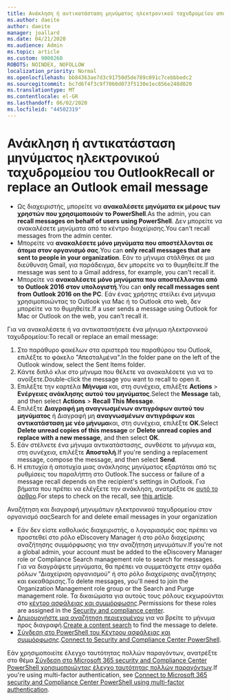 ```yaml
---
title: Ανάκληση ή αντικατάσταση μηνύματος ηλεκτρονικού ταχυδρομείου από την επιφάνεια εργασίας του Outlook
ms.author: daeite
author: daeite
manager: joallard
ms.date: 04/21/2020
ms.audience: Admin
ms.topic: article
ms.custom: 9000260
ROBOTS: NOINDEX, NOFOLLOW
localization_priority: Normal
ms.openlocfilehash: bb84363ae7d3c91750d5de789c091c7cebbbedc2
ms.sourcegitcommit: bc7d6f4f3c9f7060d073f5130e1ec856e248d020
ms.translationtype: MT
ms.contentlocale: el-GR
ms.lasthandoff: 06/02/2020
ms.locfileid: "44502319"
---
```

# <a name="recall-or-replace-an-outlook-email-message"></a><span data-ttu-id="9bc8a-102">Ανάκληση ή αντικατάσταση μηνύματος ηλεκτρονικού ταχυδρομείου του Outlook</span><span class="sxs-lookup"><span data-stu-id="9bc8a-102">Recall or replace an Outlook email message</span></span>

- <span data-ttu-id="9bc8a-103">Ως διαχειριστής, μπορείτε να **ανακαλέσετε μηνύματα εκ μέρους των χρηστών που χρησιμοποιούν το PowerShell**.</span><span class="sxs-lookup"><span data-stu-id="9bc8a-103">As the admin, you can **recall messages on behalf of users using PowerShell**.</span></span> <span data-ttu-id="9bc8a-104">Δεν μπορείτε να ανακαλέσετε μηνύματα από το κέντρο διαχείρισης.</span><span class="sxs-lookup"><span data-stu-id="9bc8a-104">You can't recall messages from the admin center.</span></span>
- <span data-ttu-id="9bc8a-105">Μπορείτε να **ανακαλέσετε μόνο μηνύματα που αποστέλλονται σε άτομα στον οργανισμό σας**.</span><span class="sxs-lookup"><span data-stu-id="9bc8a-105">You can **only recall messages that are sent to people in your organization**.</span></span> <span data-ttu-id="9bc8a-106">Εάν το μήνυμα στάλθηκε σε μια διεύθυνση Gmail, για παράδειγμα, δεν μπορείτε να το θυμηθείτε.</span><span class="sxs-lookup"><span data-stu-id="9bc8a-106">If the message was sent to a Gmail address, for example, you can't recall it.</span></span>
- <span data-ttu-id="9bc8a-107">Μπορείτε να **ανακαλέσετε μόνο μηνύματα που αποστέλλονται από το Outlook 2016 στον υπολογιστή**.</span><span class="sxs-lookup"><span data-stu-id="9bc8a-107">You can **only recall messages sent from Outlook 2016 on the PC**.</span></span> <span data-ttu-id="9bc8a-108">Εάν ένας χρήστης στείλει ένα μήνυμα χρησιμοποιώντας το Outlook για Mac ή το Outlook στο web, δεν μπορείτε να το θυμηθείτε.</span><span class="sxs-lookup"><span data-stu-id="9bc8a-108">If a user sends a message using Outlook for Mac or Outlook on the web, you can't recall it.</span></span>

<span data-ttu-id="9bc8a-109">Για να ανακαλέσετε ή να αντικαταστήσετε ένα μήνυμα ηλεκτρονικού ταχυδρομείου:</span><span class="sxs-lookup"><span data-stu-id="9bc8a-109">To recall or replace an email message:</span></span>

1. <span data-ttu-id="9bc8a-110">Στο παράθυρο φακέλων στα αριστερά του παραθύρου του Outlook, επιλέξτε το φάκελο "Απεσταλμένα".</span><span class="sxs-lookup"><span data-stu-id="9bc8a-110">In the folder pane on the left of the Outlook window, select the Sent Items folder.</span></span>
1. <span data-ttu-id="9bc8a-111">Κάντε διπλό κλικ στο μήνυμα που θέλετε να ανακαλέσετε για να το ανοίξετε.</span><span class="sxs-lookup"><span data-stu-id="9bc8a-111">Double-click the message you want to recall to open it.</span></span>
1. <span data-ttu-id="9bc8a-112">Επιλέξτε την καρτέλα **Μήνυμα** και, στη συνέχεια, επιλέξτε **Actions**  >  **Ενέργειες ανάκλησης αυτού του μηνύματος**.</span><span class="sxs-lookup"><span data-stu-id="9bc8a-112">Select the **Message** tab, and then select **Actions** > **Recall This Message**.</span></span>
1. <span data-ttu-id="9bc8a-113">Επιλέξτε **Διαγραφή μη αναγνωσμένων αντιγράφων αυτού του μηνύματος** ή Διαγραφή μη **αναγνωσμένων αντιγράφων και αντικατάσταση με νέο μήνυμα**και, στη συνέχεια, επιλέξτε **OK**.</span><span class="sxs-lookup"><span data-stu-id="9bc8a-113">Select **Delete unread copies of this message** or **Delete unread copies and replace with a new message**, and then select **OK**.</span></span>
1. <span data-ttu-id="9bc8a-114">Εάν στέλνετε ένα μήνυμα αντικατάστασης, συνθέστε το μήνυμα και, στη συνέχεια, επιλέξτε **Αποστολή**.</span><span class="sxs-lookup"><span data-stu-id="9bc8a-114">If you're sending a replacement message, compose the message, and then select **Send**.</span></span>
1. <span data-ttu-id="9bc8a-115">Η επιτυχία ή αποτυχία μιας ανάκλησης μηνύματος εξαρτάται από τις ρυθμίσεις του παραλήπτη στο Outlook.</span><span class="sxs-lookup"><span data-stu-id="9bc8a-115">The success or failure of a message recall depends on the recipient's settings in Outlook.</span></span> <span data-ttu-id="9bc8a-116">Για βήματα που πρέπει να ελέγξετε την ανάκληση, ανατρέξτε σε [αυτό το άρθρο](https://support.office.com/article/35027f88-d655-4554-b4f8-6c0729a723a0).</span><span class="sxs-lookup"><span data-stu-id="9bc8a-116">For steps to check on the recall, see [this article](https://support.office.com/article/35027f88-d655-4554-b4f8-6c0729a723a0).</span></span>

<span data-ttu-id="9bc8a-117">Αναζήτηση και διαγραφή μηνυμάτων ηλεκτρονικού ταχυδρομείου στον οργανισμό σας</span><span class="sxs-lookup"><span data-stu-id="9bc8a-117">Search for and delete email messages in your organization</span></span>

- <span data-ttu-id="9bc8a-118">Εάν δεν είστε καθολικός διαχειριστής, ο λογαριασμός σας πρέπει να προστεθεί στο ρόλο eDiscovery Manager ή στο ρόλο διαχείρισης αναζήτησης συμμόρφωσης για την αναζήτηση μηνυμάτων.</span><span class="sxs-lookup"><span data-stu-id="9bc8a-118">If you're not a global admin, your account must be added to the eDiscovery Manager role or Compliance Search management role to search for messages.</span></span> <span data-ttu-id="9bc8a-119">Για να διαγράψετε μηνύματα, θα πρέπει να συμμετάσχετε στην ομάδα ρόλων "Διαχείριση οργανισμού" ή στο ρόλο διαχείρισης αναζήτησης και εκκαθάρισης.</span><span class="sxs-lookup"><span data-stu-id="9bc8a-119">To delete messages, you'll need to join the Organization Management role group or the Search and Purge management role.</span></span> <span data-ttu-id="9bc8a-120">Τα δικαιώματα για αυτούς τους ρόλους εκχωρούνται στο [κέντρο ασφάλειας και συμμόρφωσης](https://go.microsoft.com/fwlink/?linkid=2083731).</span><span class="sxs-lookup"><span data-stu-id="9bc8a-120">Permissions for these roles are assigned in the [Security and compliance center](https://go.microsoft.com/fwlink/?linkid=2083731).</span></span>
- <span data-ttu-id="9bc8a-121">[Δημιουργήστε μια αναζήτηση περιεχομένου](https://docs.microsoft.com/microsoft-365/compliance/content-search) για να βρείτε το μήνυμα προς διαγραφή.</span><span class="sxs-lookup"><span data-stu-id="9bc8a-121">[Create a content search](https://docs.microsoft.com/microsoft-365/compliance/content-search) to find the message to delete.</span></span>
- <span data-ttu-id="9bc8a-122">[Σύνδεση στο PowerShell του Κέντρου ασφάλειας και συμμόρφωσης](https://docs.microsoft.com/powershell/exchange/office-365-scc/connect-to-scc-powershell/connect-to-scc-powershell?view=exchange-ps).</span><span class="sxs-lookup"><span data-stu-id="9bc8a-122">[Connect to Security and Compliance Center PowerShell](https://docs.microsoft.com/powershell/exchange/office-365-scc/connect-to-scc-powershell/connect-to-scc-powershell?view=exchange-ps).</span></span>

<span data-ttu-id="9bc8a-123">Εάν χρησιμοποιείτε έλεγχο ταυτότητας πολλών παραγόντων, ανατρέξτε στο θέμα [Σύνδεση στο Microsoft 365 security and Compliance Center PowerShell χρησιμοποιώντας έλεγχο ταυτότητας πολλών παραγόντων](https://docs.microsoft.com/powershell/exchange/office-365-scc/connect-to-scc-powershell/mfa-connect-to-scc-powershell?view=exchange-ps).</span><span class="sxs-lookup"><span data-stu-id="9bc8a-123">If you're using multi-factor authentication, see [Connect to Microsoft 365 security and Compliance Center PowerShell using multi-factor authentication](https://docs.microsoft.com/powershell/exchange/office-365-scc/connect-to-scc-powershell/mfa-connect-to-scc-powershell?view=exchange-ps).</span></span>